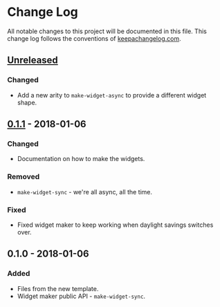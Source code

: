 # Change Log
All notable changes to this project will be documented in this file. This change log follows the conventions of [keepachangelog.com](http://keepachangelog.com/).

## [Unreleased]
### Changed
- Add a new arity to `make-widget-async` to provide a different widget shape.

## [0.1.1] - 2018-01-06
### Changed
- Documentation on how to make the widgets.

### Removed
- `make-widget-sync` - we're all async, all the time.

### Fixed
- Fixed widget maker to keep working when daylight savings switches over.

## 0.1.0 - 2018-01-06
### Added
- Files from the new template.
- Widget maker public API - `make-widget-sync`.

[Unreleased]: https://github.com/your-name/promising_paper/compare/0.1.1...HEAD
[0.1.1]: https://github.com/your-name/promising_paper/compare/0.1.0...0.1.1
